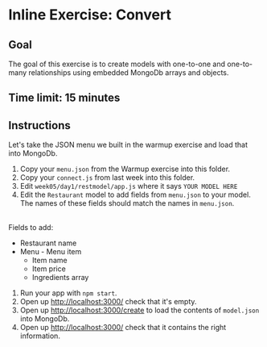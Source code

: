 # Inline Exercise: Convert

## Goal

The goal of this exercise is to create models with one-to-one and
one-to-many relationships using embedded MongoDb arrays and objects.

## Time limit: 15 minutes

## Instructions

Let's take the JSON menu we built in the warmup exercise and load that into
MongoDb.

1. Copy your `menu.json` from the Warmup exercise into this folder.
1. Copy your `connect.js` from last week into this folder.
1. Edit `week05/day1/restmodel/app.js` where it says `YOUR MODEL HERE`
1. Edit the `Restaurant` model to add fields from `menu.json` to your model.
  The names of these fields should match the names in `menu.json`.
  <br>
  Fields to add:

   - Restaurant name
   - Menu
    - Menu item
      - Item name
      - Item price
      - Ingredients array

1. Run your app with `npm start`.
1. Open up [http://localhost:3000/](http://localhost:3000/) check that it's
   empty.
1. Open up [http://localhost:3000/create](http://localhost:3000/create)
   to load the contents of `model.json` into MongoDb.
1. Open up [http://localhost:3000/](http://localhost:3000/) check that it
  contains the right information.

